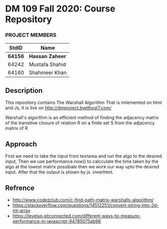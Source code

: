 # DM 109 Fall 2020: Course Repository #
### PROJECT MEMBERS ###
StdID | Name
------------ | -------------
**64156** | **Hassan Zaheer** <!--this is the group leader in bold-->
64242 | Mustafa Shahid
64160 | Shahmeer Khan
<!-- Replace name and student ids with acutally group member names and ids-->

## Description ##
This repository contains The Warshall Algorithm That is imlemented on html and Js, It is live on
http://dmproject.byethost7.com/

Warshall's algorithm is an efficient method of finding the adjacency matrix of the transitive closure of relation R on a finite set S from the adjacency matrix of R

## Approach ##
First we need to take the input from textarea and run the algo to the desired input, Then we use performance.now() to 
calcculate the time taken by the algo at the lowest matrix possibale then we work our way upto the desired input.
After that the output is shown by js .innerhtml.

## Refrence ##
- http://www.codezclub.com/c-find-path-matrix-warshalls-algorithm/
- https://stackoverflow.com/questions/14512251/convert-string-into-2d-int-array
- https://levelup.gitconnected.com/different-ways-to-measure-performance-in-javascript-94785075ab96
